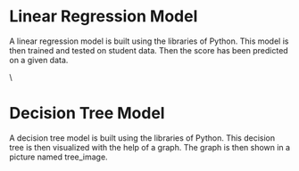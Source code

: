 # Linear Regression Model 
A linear regression model is built using the libraries of Python. This model is then trained and tested on student data. Then the score has been predicted on a given data.


\

# Decision Tree Model
A decision tree model is built using the libraries of Python. This decision tree is then visualized with the help of a graph. The graph is then shown in a picture named tree_image.
